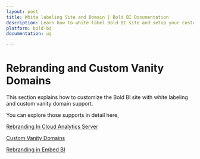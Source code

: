 ```yaml
---
layout: post
title: White labeling Site and Domain | Bold BI Documentation
description: Learn how to white label Bold BI site and setup your custom vanity URL with SSL in cloud-hosted Bold BI.
platform: bold-bi
documentation: ug

---
```


# Rebranding and Custom Vanity Domains

This section explains how to customize the Bold BI site with white labeling and custom vanity domain support.

You can explore those supports in detail here,

[Rebranding In Cloud Analytics Server](/rebranding/rebranding-in-cloud-bi/)

[Custom Vanity Domains](/rebranding/custom-domains/)

[Rebranding in Embed BI](/rebranding/rebranding-in-embed-bi/)